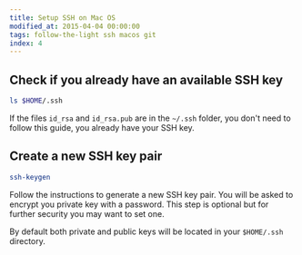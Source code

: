 ```yaml
---
title: Setup SSH on Mac OS
modified_at: 2015-04-04 00:00:00
tags: follow-the-light ssh macos git
index: 4
---
```


## Check if you already have an available SSH key

```bash
ls $HOME/.ssh
```

If the files `id_rsa` and `id_rsa.pub` are in the `~/.ssh` folder, you don't
need to follow this guide, you already have your SSH key.

## Create a new SSH key pair

```bash
ssh-keygen
```

Follow the instructions to generate a new SSH key pair. You will be asked to encrypt
you private key with a password. This step is optional but for further security you may
want to set one.

By default both private and public keys will be located in your `$HOME/.ssh` directory.
